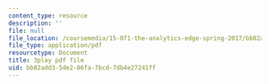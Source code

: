 ```yaml
---
content_type: resource
description: ''
file: null
file_location: /coursemedia/15-071-the-analytics-edge-spring-2017/bb82add35de286fa7bcd7db4e27241ff_t8nLB1AmUgE.pdf
file_type: application/pdf
resourcetype: Document
title: 3play pdf file
uid: bb82add3-5de2-86fa-7bcd-7db4e27241ff
---
```

